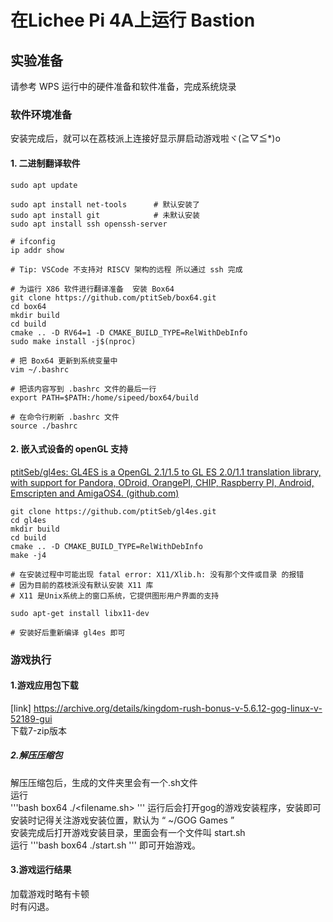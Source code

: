 # 在Lichee Pi 4A上运行 Bastion

## 实验准备

请参考 WPS 运行中的硬件准备和软件准备，完成系统烧录

### 软件环境准备

安装完成后，就可以在荔枝派上连接好显示屏启动游戏啦ヾ(≧▽≦*)o

#### 1. 二进制翻译软件

```shell
sudo apt update

sudo apt install net-tools		# 默认安装了
sudo apt install git			# 未默认安装
sudo apt install ssh openssh-server

# ifconfig
ip addr show

# Tip: VSCode 不支持对 RISCV 架构的远程 所以通过 ssh 完成

# 为运行 X86 软件进行翻译准备  安装 Box64
git clone https://github.com/ptitSeb/box64.git
cd box64
mkdir build
cd build
cmake .. -D RV64=1 -D CMAKE_BUILD_TYPE=RelWithDebInfo
sudo make install -j$(nproc)

# 把 Box64 更新到系统变量中
vim ~/.bashrc

# 把该内容写到 .bashrc 文件的最后一行
export PATH=$PATH:/home/sipeed/box64/build

# 在命令行刷新 .bashrc 文件
source ./bashrc
```



#### 2. 嵌入式设备的 openGL 支持

[ptitSeb/gl4es: GL4ES is a OpenGL 2.1/1.5 to GL ES 2.0/1.1 translation library, with support for Pandora, ODroid, OrangePI, CHIP, Raspberry PI, Android, Emscripten and AmigaOS4. (github.com)](https://github.com/ptitSeb/gl4es) 

```shell
git clone https://github.com/ptitSeb/gl4es.git
cd gl4es
mkdir build
cd build
cmake .. -D CMAKE_BUILD_TYPE=RelWithDebInfo
make -j4

# 在安装过程中可能出现 fatal error: X11/Xlib.h: 没有那个文件或目录 的报错
# 因为目前的荔枝派没有默认安装 X11 库
# X11 是Unix系统上的窗口系统，它提供图形用户界面的支持

sudo apt-get install libx11-dev

# 安装好后重新编译 gl4es 即可
```



### 游戏执行
#### 1.游戏应用包下载
[link] https://archive.org/details/kingdom-rush-bonus-v-5.6.12-gog-linux-v-52189-gui  
下载7-zip版本
##### 2.解压压缩包
解压压缩包后，生成的文件夹里会有一个.sh文件   
运行   
'''bash
box64 ./<filename.sh>
'''
运行后会打开gog的游戏安装程序，安装即可   
安装时记得关注游戏安装位置，默认为 “ ~/GOG Games ”   
安装完成后打开游戏安装目录，里面会有一个文件叫 start.sh   
运行
'''bash
box64 ./start.sh
'''
即可开始游戏。
#### 3.游戏运行结果
加载游戏时略有卡顿   
时有闪退。  
 
